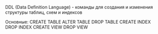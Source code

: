 DDL (Data Definition Language) - команды для создания и изменения структуры таблиц, схем и индексов

Основные:
CREATE TABLE
ALTER TABLE
DROP TABLE
CREATE INDEX
DROP INDEX
CREATE VIEW
DROP VIEW